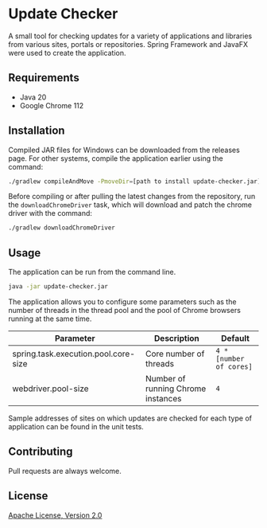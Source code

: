 # Update Checker

A small tool for checking updates for a variety of applications and libraries from various sites, portals or
repositories. Spring Framework and JavaFX were used to create the application.

## Requirements

- Java 20
- Google Chrome 112

## Installation

Compiled JAR files for Windows can be downloaded from the releases page. For other systems, compile the application
earlier using the command:

```bash
./gradlew compileAndMove -PmoveDir=[path to install update-checker.jar]
```

Before compiling or after pulling the latest changes from the repository, run the `downloadChromeDriver` task, which
will download and patch the chrome driver with the command:

```bash
./gradlew downloadChromeDriver
```

## Usage

The application can be run from the command line.

```bash
java -jar update-checker.jar
```

The application allows you to configure some parameters such as the number of threads in the thread pool and the pool of
Chrome browsers running at the same time.

| Parameter                            | Description                        | Default                 |
| ------------------------------------ | ---------------------------------- | ----------------------- |
| spring.task.execution.pool.core-size | Core number of threads             | `4 * [number of cores]` |
| webdriver.pool-size                  | Number of running Chrome instances | `4`                     |

Sample addresses of sites on which updates are checked for each type of application can be found in the unit tests.

## Contributing

Pull requests are always welcome.

## License

[Apache License, Version 2.0](https://www.apache.org/licenses/LICENSE-2.0)
